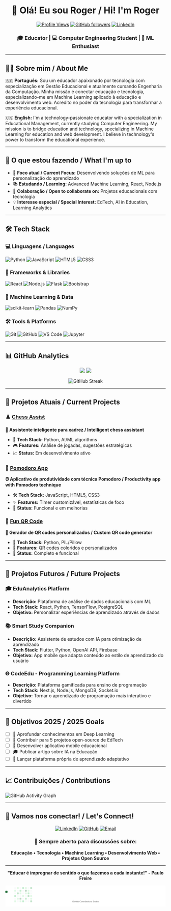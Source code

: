 <div align="center">
  
# 👋 Olá! Eu sou Roger / Hi! I'm Roger

[![Profile Views](https://komarev.com/ghpvc/?username=Rjj18&color=blueviolet&style=flat-square)](https://github.com/Rjj18)
[![GitHub followers](https://img.shields.io/github/followers/Rjj18?label=Follow&style=social)](https://github.com/Rjj18)
[![LinkedIn](https://img.shields.io/badge/-LinkedIn-0077B5?style=flat-square&logo=linkedin&logoColor=white)](https://www.linkedin.com/in/roger-jales-ba8b6a12b/)

### 🎓 Educator | 💻 Computer Engineering Student | 🚀 ML Enthusiast

</div>

---

## 🧑‍💼 Sobre mim / About Me

🇧🇷 **Português:**
Sou um educador apaixonado por tecnologia com especialização em Gestão Educacional e atualmente cursando Engenharia da Computação. Minha missão é conectar educação e tecnologia, especializando-me em Machine Learning aplicado à educação e desenvolvimento web. Acredito no poder da tecnologia para transformar a experiência educacional.

🇺🇸 **English:**
I'm a technology-passionate educator with a specialization in Educational Management, currently studying Computer Engineering. My mission is to bridge education and technology, specializing in Machine Learning for education and web development. I believe in technology's power to transform the educational experience.

---

## 🔭 O que estou fazendo / What I'm up to

- 🎯 **Foco atual / Current Focus:** Desenvolvendo soluções de ML para personalização do aprendizado
- 📚 **Estudando / Learning:** Advanced Machine Learning, React, Node.js
- 👥 **Colaboração / Open to collaborate on:** Projetos educacionais com tecnologia
- 💡 **Interesse especial / Special Interest:** EdTech, AI in Education, Learning Analytics

---

## 🛠️ Tech Stack

### 💻 Linguagens / Languages
![Python](https://img.shields.io/badge/Python-3776AB?style=for-the-badge&logo=python&logoColor=white)
![JavaScript](https://img.shields.io/badge/JavaScript-F7DF1E?style=for-the-badge&logo=javascript&logoColor=black)
![HTML5](https://img.shields.io/badge/HTML5-E34F26?style=for-the-badge&logo=html5&logoColor=white)
![CSS3](https://img.shields.io/badge/CSS3-1572B6?style=for-the-badge&logo=css3&logoColor=white)

### 🚀 Frameworks & Libraries
![React](https://img.shields.io/badge/React-20232A?style=for-the-badge&logo=react&logoColor=61DAFB)
![Node.js](https://img.shields.io/badge/Node.js-43853D?style=for-the-badge&logo=node.js&logoColor=white)
![Flask](https://img.shields.io/badge/Flask-000000?style=for-the-badge&logo=flask&logoColor=white)
![Bootstrap](https://img.shields.io/badge/Bootstrap-563D7C?style=for-the-badge&logo=bootstrap&logoColor=white)

### 🤖 Machine Learning & Data
![scikit-learn](https://img.shields.io/badge/scikit--learn-F7931E?style=for-the-badge&logo=scikit-learn&logoColor=white)
![Pandas](https://img.shields.io/badge/pandas-150458?style=for-the-badge&logo=pandas&logoColor=white)
![NumPy](https://img.shields.io/badge/numpy-013243?style=for-the-badge&logo=numpy&logoColor=white)

### 🛠️ Tools & Platforms
![Git](https://img.shields.io/badge/Git-F05032?style=for-the-badge&logo=git&logoColor=white)
![GitHub](https://img.shields.io/badge/GitHub-100000?style=for-the-badge&logo=github&logoColor=white)
![VS Code](https://img.shields.io/badge/VS_Code-007ACC?style=for-the-badge&logo=visual-studio-code&logoColor=white)
![Jupyter](https://img.shields.io/badge/Jupyter-F37626?style=for-the-badge&logo=jupyter&logoColor=white)

---

## 📊 GitHub Analytics

<div align="center">
  
<img height="180em" src="https://github-readme-stats.vercel.app/api?username=Rjj18&show_icons=true&theme=tokyonight&include_all_commits=true&count_private=true"/>
<img height="180em" src="https://github-readme-stats.vercel.app/api/top-langs/?username=Rjj18&layout=compact&langs_count=8&theme=tokyonight"/>

</div>

<div align="center">
  
![GitHub Streak](https://streak-stats.demolab.com/?user=Rjj18&theme=tokyonight)

</div>

---

## 🚀 Projetos Atuais / Current Projects

### ♟️ [Chess Assist](https://github.com/Rjj18/chess_assist)
**🎯 Assistente inteligente para xadrez / Intelligent chess assistant**
- 🧠 **Tech Stack:** Python, AI/ML algorithms
- 🎮 **Features:** Análise de jogadas, sugestões estratégicas
- 📈 **Status:** Em desenvolvimento ativo

### 🍅 [Pomodoro App](https://github.com/Rjj18/pomodoro-app)
**⏰ Aplicativo de produtividade com técnica Pomodoro / Productivity app with Pomodoro technique**
- 🛠️ **Tech Stack:** JavaScript, HTML5, CSS3
- ✨ **Features:** Timer customizável, estatísticas de foco
- 📱 **Status:** Funcional e em melhorias

### 🎨 [Fun QR Code](https://github.com/Rjj18/fun-qr-code)
**📱 Gerador de QR codes personalizados / Custom QR code generator**
- 🔧 **Tech Stack:** Python, PIL/Pillow
- 🌈 **Features:** QR codes coloridos e personalizados
- 🚀 **Status:** Completo e funcional

---

## 🔮 Projetos Futuros / Future Projects

### 🎓 **EduAnalytics Platform**
- **Descrição:** Plataforma de análise de dados educacionais com ML
- **Tech Stack:** React, Python, TensorFlow, PostgreSQL
- **Objetivo:** Personalizar experiências de aprendizado através de dados

### 📚 **Smart Study Companion**
- **Descrição:** Assistente de estudos com IA para otimização de aprendizado
- **Tech Stack:** Flutter, Python, OpenAI API, Firebase
- **Objetivo:** App mobile que adapta conteúdo ao estilo de aprendizado do usuário

### 🌐 **CodeEdu - Programming Learning Platform**
- **Descrição:** Plataforma gamificada para ensino de programação
- **Tech Stack:** Next.js, Node.js, MongoDB, Socket.io
- **Objetivo:** Tornar o aprendizado de programação mais interativo e divertido

---

## 🎯 Objetivos 2025 / 2025 Goals

- [ ] 🤖 Aprofundar conhecimentos em Deep Learning
- [ ] 🌟 Contribuir para 5 projetos open-source de EdTech
- [ ] 📱 Desenvolver aplicativo mobile educacional
- [ ] 🎓 Publicar artigo sobre IA na Educação
- [ ] 🚀 Lançar plataforma própria de aprendizado adaptativo

---

## 📈 Contribuições / Contributions

![GitHub Activity Graph](https://github-readme-activity-graph.vercel.app/graph?username=Rjj18&theme=tokyo-night)

---

## 🤝 Vamos nos conectar! / Let's Connect!

<div align="center">

[![LinkedIn](https://img.shields.io/badge/LinkedIn-0077B5?style=for-the-badge&logo=linkedin&logoColor=white)](https://www.linkedin.com/in/roger-jales-ba8b6a12b/)
[![GitHub](https://img.shields.io/badge/GitHub-100000?style=for-the-badge&logo=github&logoColor=white)](https://github.com/Rjj18)
[![Email](https://img.shields.io/badge/Email-D14836?style=for-the-badge&logo=gmail&logoColor=white)](mailto:seu-email@exemplo.com)

### 💬 Sempre aberto para discussões sobre:
**Educação • Tecnologia • Machine Learning • Desenvolvimento Web • Projetos Open Source**

</div>

---

<div align="center">
  
**"Educar é impregnar de sentido o que fazemos a cada instante!" - Paulo Freire**

![Snake animation](https://raw.githubusercontent.com/Rjj18/Rjj18/output/github-contribution-grid-snake.svg)

</div>
